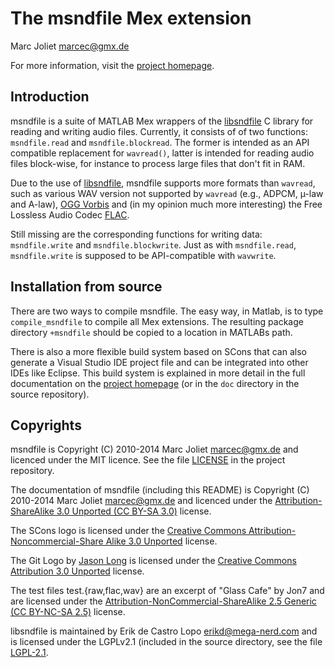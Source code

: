 # The msndfile Mex extension
Marc Joliet <marcec@gmx.de>

For more information, visit the [project
homepage](https://marcecj.github.io/msndfile/).

## Introduction

msndfile is a suite of MATLAB Mex wrappers of the
[libsndfile](http://www.mega-nerd.com/libsndfile) C library for reading and
writing audio files.  Currently, it consists of of two functions:
`msndfile.read` and `msndfile.blockread`.  The former is intended as an API
compatible replacement for `wavread()`, latter is intended for reading audio
files block-wise, for instance to process large files that don't fit in RAM.

Due to the use of [libsndfile](http://www.mega-nerd.com/libsndfile), msndfile
supports more formats than `wavread`, such as various WAV version not supported by
`wavread` (e.g., ADPCM, µ-law and A-law), [OGG Vorbis](http://www.vorbis.com/)
and (in my opinion much more interesting) the Free Lossless Audio Codec
[FLAC](http://flac.sourceforge.net).

Still missing are the corresponding functions for writing data: `msndfile.write`
and `msndfile.blockwrite`.  Just as with `msndfile.read`, `msndfile.write` is
supposed to be API-compatible with `wavwrite`.

## Installation from source

There are two ways to compile msndfile.  The easy way, in Matlab, is to type
`compile_msndfile` to compile all Mex extensions.  The resulting package
directory `+msndfile` should be copied to a location in MATLABs path.

There is also a more flexible build system based on SCons that can also
generate a Visual Studio IDE project file and can be integrated into other IDEs
like Eclipse.  This build system is explained in more detail in the full
documentation on the [project homepage](https://marcecj.github.io/msndfile/)
(or in the `doc` directory in the source repository).

## Copyrights

msndfile is Copyright (C) 2010-2014 Marc Joliet <marcec@gmx.de> and licenced
under the MIT licence.  See the file [LICENSE](LICENSE) in the project
repository.

The documentation of msndfile (including this README) is Copyright (C) 2010-2014
Marc Joliet <marcec@gmx.de> and licenced under the [Attribution-ShareAlike 3.0
Unported (CC BY-SA 3.0)](http://creativecommons.org/licenses/by-sa/3.0/)
license.

The SCons logo is licensed under the [Creative Commons
Attribution-Noncommercial-Share Alike 3.0
Unported](http://creativecommons.org/licenses/by-nc-sa/3.0/) license.

The Git Logo by [Jason Long](http://twitter.com/jasonlong) is licensed under the
[Creative Commons Attribution 3.0
Unported](http://creativecommons.org/licenses/by/3.0/) license.

The test files test.{raw,flac,wav} are an excerpt of "Glass Cafe" by Jon7 and
are licensed under the [Attribution-NonCommercial-ShareAlike 2.5 Generic (CC
BY-NC-SA 2.5)](http://creativecommons.org/licenses/by-nc-sa/2.5/) license.

libsndfile is maintained by Erik de Castro Lopo <erikd@mega-nerd.com> and is
licensed under the LGPLv2.1 (included in the source directory, see the file
[LGPL-2.1](LGPL-2.1).
